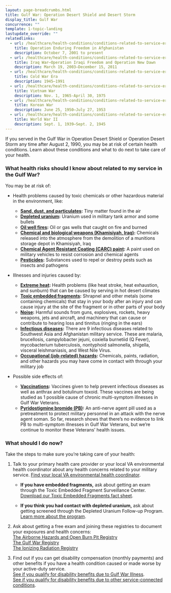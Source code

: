 ```yaml
---
layout: page-breadcrumbs.html
title: Gulf War: Operation Desert Shield and Desert Storm
display_title: Gulf War
concurrence: ""
template: 1-topic-landing
lastupdate_override: ""
relatedlinks:
  - url: /healthcare/health-conditions/conditions-related-to-service-era/operation-enduring-freedom/
    title: Operation Enduring Freedom in Afghanistan
    description: October 7, 2001 to present
  - url: /healthcare/health-conditions/conditions-related-to-service-era/iraq-war/
    title: Iraq War—Operation Iraqi Freedom and Operation New Dawn
    description: March 19, 2003—December 15, 2011
  - url: /healthcare/health-conditions/conditions-related-to-service-era/cold-war-era/
    title: Cold War Era
    description: 1945—1991
  - url: /healthcare/health-conditions/conditions-related-to-service-era/vietnam-war/
    title: Vietnam War
    description: Nov. 1, 1965-April 30, 1975
  - url: /healthcare/health-conditions/conditions-related-to-service-era/korean-war/
    title: Korean War
    description: June 25, 1950—July 27, 1953
  - url: /healthcare/health-conditions/conditions-related-to-service-era/world-war-ii/
    title: World War II
    description: Sept. 1, 1939—Sept. 2, 1945
---
```


<div class="va-introtext">

If you served in the Gulf War in Operation Desert Shield or Operation Desert Storm any time after August 2, 1990, you may be at risk of certain health conditions. Learn about these conditions and what to do next to take care of your health.

</div>

<div class="feature" markdown=“1”>

### What health risks should I know about related to my service in the Gulf War?

You may be at risk of:

- Health problems caused by toxic chemicals or other hazardous material in the environment, like:
  - **[Sand, dust, and particulates](http://www.publichealth.va.gov/exposures/sand-dust-particulates/index.asp):** Tiny matter found in the air 
  - **[Depleted uranium](http://www.publichealth.va.gov/exposures/depleted_uranium/index.asp):** Uranium used in military tank armor and some bullets 
  - **[Oil well fires](http://www.publichealth.va.gov/exposures/gulfwar/sources/oil-well-fires.asp):** Oil or gas wells that caught on fire and burned
  - **[Chemical and biological weapons (Khamisiyah, Iraq)](http://www.publichealth.va.gov/exposures/gulfwar/sources/chem-bio-weapons.asp):** Chemicals released into the atmosphere from the demolition of a munitions storage depot in Khamisiyah, Iraq
  - **[Chemical Agent Resistant Coating (CARC) paint](http://www.publichealth.va.gov/exposures/gulfwar/sources/chem-bio-weapons.asp):** A paint used on military vehicles to resist corrosion and chemical agents
  - **[Pesticides](http://www.publichealth.va.gov/exposures/gulfwar/sources/pesticides.asp):** Substances used to repel or destroy pests such as insects and pathogens

- Illnesses and injuries caused by:
  - **[Extreme heat](http://www.publichealth.va.gov/exposures/heat-injuries/index.asp):** Health problems (like heat stroke, heat exhaustion, and sunburn) that can be caused by serving in hot desert climates
  - **[Toxic embedded fragments](http://www.publichealth.va.gov/exposures/toxic_fragments/index.asp):** Shrapnel and other metals (some containing chemicals) that stay in your body after an injury and can cause injury at the site of the fragment or in other parts of your body 
  - **[Noise](http://www.publichealth.va.gov/exposures/noise/index.asp):** Harmful sounds from guns, explosives, rockets, heavy weapons, jets and aircraft, and machinery that can cause or contribute to hearing loss and tinnitus (ringing in the ears)
  - **[Infectious diseases](http://www.publichealth.va.gov/exposures/infectious-diseases/index.asp):** There are 9 infectious diseases related to Southwest Asia and Afghanistan military service. These are malaria, brucellosis, campylobacter jejuni, coxiella burnetiid (Q Fever), mycobacterium tuberculosis, nontyphoid salmonella, shigella, visceral leishmaniasis, and West Nile Virus. 
  - **[Occupational (job-related) hazards](http://www.publichealth.va.gov/exposures/categories/occupational-hazards.asp):** Chemicals, paints, radiation, and other hazards you may have come in contact with through your military job

- Possible side effects of:
  - **[Vaccinations](http://www.publichealth.va.gov/exposures/gulfwar/sources/vaccinations.asp):** Vaccines given to help prevent infectious diseases as well as anthrax and botulinum toxoid. These vaccines are being studied as 1 possible cause of chronic multi-symptom illnesses in Gulf War Veterans.
  - **[Pyridostigmine bromide (PB)](http://www.publichealth.va.gov/exposures/gulfwar/sources/pyridostigmine-bromide.asp):** An anti-nerve agent pill used as a pretreatment to protect military personnel in an attack with the nerve agent soman. So far, research shows that there’s no evidence to link PB to multi-symptom illnesses in Gulf War Veterans, but we’re continue to monitor these Veterans’ health issues. 

</div>

### What should I do now?

Take the steps to make sure you’re taking care of your health:

<ol class="process">
<li class="step one">

Talk to your primary health care provider or your local VA environmental health coordinator about any health concerns related to your military service. [Find your local VA environmental health coordinator](http://www.publichealth.va.gov/exposures/coordinators.asp). 

- **If you have embedded fragments,** ask about getting an exam through the Toxic Embedded Fragment Surveillance Center. [Download our Toxic Embedded Fragments fact sheet](http://www.publichealth.va.gov/docs/exposures/TEFSC-veterans-fact-sheet.pdf).  

- **If you think you had contact with depleted uranium,** ask about getting screened through the Depleted Uranium Follow-up Program. [Learn more about the program](http://www.publichealth.va.gov/exposures/depleted_uranium/followup_program.asp).

</li>

<li class="step two">

Ask about getting a free exam and joining these registries to document your exposures and health concerns:
<br />
[The Airborne Hazards and Open Burn Pit Registry](https://veteran.mobilehealth.va.gov/AHBurnPitRegistry/) 
<br />
[The Gulf War Registry](http://www.publichealth.va.gov/exposures/gulfwar/benefits/registry-exam.asp)
<br />
[The Ionizing Radiation Registry](https://www.publichealth.va.gov/exposures/radiation/benefits/registry-exam.asp)

</li>

<li class="step last three">

Find out if you can get disability compensation (monthly payments) and other benefits if you have a health condition caused or made worse by your active-duty service. 
<br />
[See if you qualify for disability benefits due to Gulf War Illness](/disability-benefits/conditions/exposure-to-hazardous-materials/gulf-war-illness/).
<br />
[See if you qualify for disability benefits due to other service-connected conditions](/disability-benefits/conditions/exposure-to-hazardous-materials/).

</li>
</ol>
